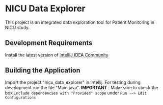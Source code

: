 # NICU Data Explorer

This project is an integrated data exploration tool for Patient Monitoring in NICU study.

## Development Requirements

Install the latest version of [IntelliJ IDEA Community](https://www.jetbrains.com/idea/download/#section=windows)

## Building the Application

Import the project "nicu_data_explorer" in Intellij. For testing during development run the file "Main.java".
 **IMPORTANT** : Make sure to check the box `Include dependencies with "Provided" scope` under `Run --> Edit Configurations`